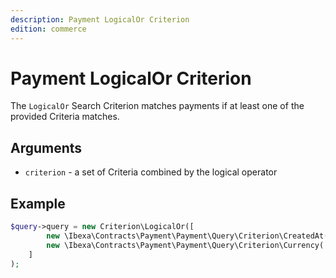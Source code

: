 ```yaml
---
description: Payment LogicalOr Criterion
edition: commerce
---
```


# Payment LogicalOr Criterion

The `LogicalOr` Search Criterion matches payments if at least one of the provided Criteria matches.

## Arguments

- `criterion` - a set of Criteria combined by the logical operator

## Example

``` php
$query->query = new Criterion\LogicalOr([
        new \Ibexa\Contracts\Payment\Payment\Query\Criterion\CreatedAt(new DateTime('2023-03-01'));
        new \Ibexa\Contracts\Payment\Payment\Query\Criterion\Currency('USD');
    ]
);
```
